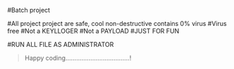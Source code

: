 #Batch project

#All project project are safe, cool non-destructive contains 0% virus
#Virus free
#Not a KEYLLOGER
#Not a PAYLOAD
#JUST FOR FUN 

#RUN ALL FILE AS ADMINISTRATOR



>Happy coding....................................!


